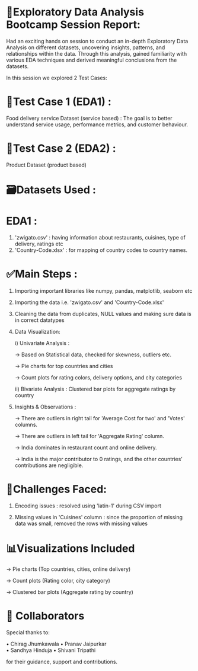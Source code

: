 # 🚀Exploratory Data Analysis Bootcamp Session Report:
Had an exciting hands on session to conduct an in-depth Exploratory Data 
Analysis on different datasets, uncovering insights, patterns, and 
relationships within the data. Through this analysis, gained familiarity 
with various EDA techniques and derived meaningful conclusions from the 
datasets.

In this session we explored 2 Test Cases:
# 📌Test Case 1 (EDA1) : 
Food delivery service Dataset (service based) : The goal is to better 
understand service usage, performance metrics, and customer behaviour.
# 📌Test Case 2 (EDA2) :                    
Product Dataset (product based)

# 🗃️Datasets Used :
# EDA1 : 
1. 'zwigato.csv' : having information about restaurants, cuisines,
   type of delivery, ratings etc 
3. 'Country-Code.xlsx' : for mapping of country codes to country names.

# ✅Main Steps :
1. Importing important libraries like numpy, pandas, matplotlib,
   seaborn etc
2. Importing the data i.e. 'zwigato.csv' and 'Country-Code.xlsx'
3. Cleaning the data from duplicates, NULL values and  making sure
   data is in correct datatypes
4. Data Visualization:
   
   i) Univariate Analysis :
   
     -> Based on Statistical data, checked for skewness, outliers etc.
   
     -> Pie charts for top countries and cities
   
     -> Count plots for rating colors, delivery options, and city
        categories

   ii) Bivariate Analysis : Clustered bar plots for aggregate ratings
       by country
   
5. Insights & Observations :
   
   -> There are outliers in right tail for 'Average Cost for two'
      and 'Votes' columns.
 
   -> There are outliers in left tail for 'Aggregate Rating' column.
 
   -> India dominates in restaurant count and online delivery.

   -> India is the major contributor to 0 ratings, and the other
      countries’ contributions are negligible.

# 🚩Challenges Faced:
   1) Encoding issues : resolved using 'latin-1' during CSV import
      
   2) Missing values in 'Cuisines' column : since the proportion of
      missing data was small, removed the rows with missing values

# 📊Visualizations Included
   -> Pie charts (Top countries, cities, online delivery)

   -> Count plots (Rating color, city category)
   
   -> Clustered bar plots (Aggregate rating by country)

# 👥 Collaborators

   Special thanks to:

   • Chirag Jhumkawala
   • Pranav Jaipurkar	
   • Sandhya Hinduja
   • Shivani Tripathi

   for their guidance, support and contributions.
  

   
   
